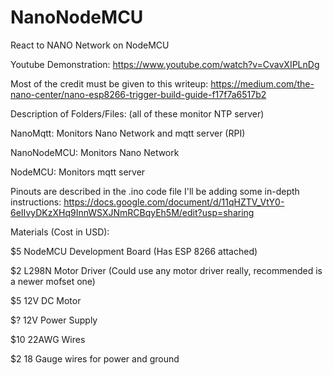 # NanoNodeMCU
React to NANO Network on NodeMCU

Youtube Demonstration: https://www.youtube.com/watch?v=CvavXIPLnDg

Most of the credit must be given to this writeup: https://medium.com/the-nano-center/nano-esp8266-trigger-build-guide-f17f7a6517b2

Description of Folders/Files: (all of these monitor NTP server)

NanoMqtt: Monitors Nano Network and mqtt server (RPI)

NanoNodeMCU: Monitors Nano Network

NodeMCU: Monitors mqtt server


Pinouts are described in the .ino code file
I'll be adding some in-depth instructions: https://docs.google.com/document/d/11qHZTV_VtY0-6eIIvyDKzXHq9InnWSXJNmRCBqyEh5M/edit?usp=sharing


Materials (Cost in USD):

$5 NodeMCU Development Board (Has ESP 8266 attached)

$2 L298N Motor Driver (Could use any motor driver really, recommended is a newer mofset one)

$5 12V DC Motor

$? 12V Power Supply

$10 22AWG Wires

$2 18 Gauge wires for power and ground

